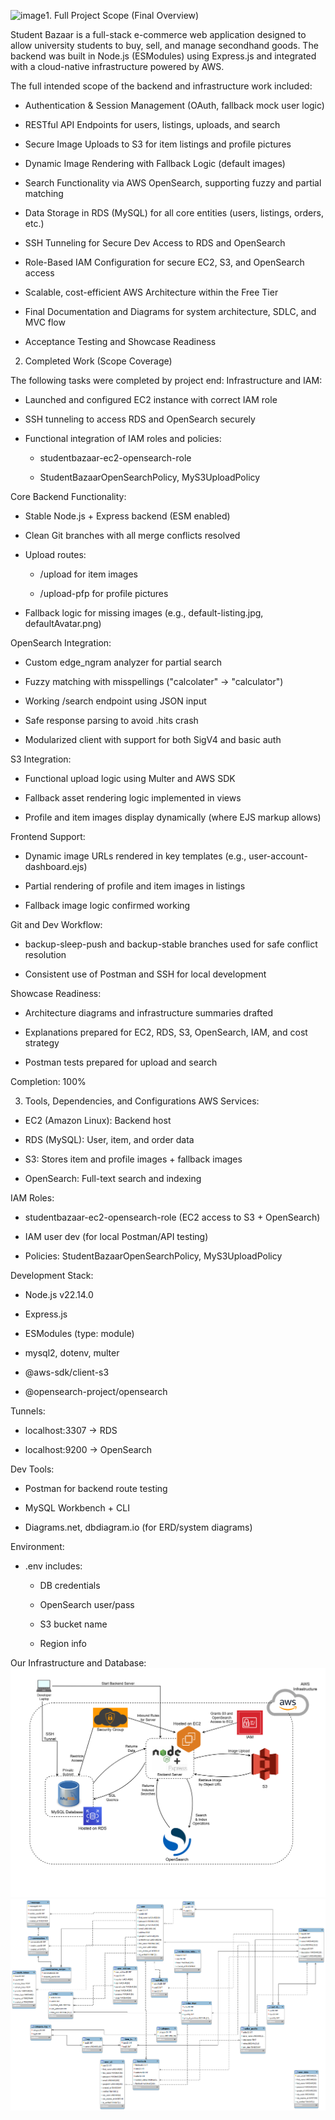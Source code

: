 ![image](https://github.com/user-attachments/assets/e7a0ecb7-55eb-4e5c-8104-bad43c54f748)1. Full Project Scope (Final Overview)

Student Bazaar is a full-stack e-commerce web application designed to allow university students to buy, sell, and manage secondhand goods. The backend was built in Node.js (ESModules) using Express.js and integrated with a cloud-native infrastructure powered by AWS.

The full intended scope of the backend and infrastructure work included:

- Authentication & Session Management (OAuth, fallback mock user logic)

- RESTful API Endpoints for users, listings, uploads, and search

- Secure Image Uploads to S3 for item listings and profile pictures

- Dynamic Image Rendering with Fallback Logic (default images)

- Search Functionality via AWS OpenSearch, supporting fuzzy and partial matching

- Data Storage in RDS (MySQL) for all core entities (users, listings, orders, etc.)

- SSH Tunneling for Secure Dev Access to RDS and OpenSearch

- Role-Based IAM Configuration for secure EC2, S3, and OpenSearch access

- Scalable, cost-efficient AWS Architecture within the Free Tier

- Final Documentation and Diagrams for system architecture, SDLC, and MVC flow

- Acceptance Testing and Showcase Readiness

 
2. Completed Work (Scope Coverage)

The following tasks were completed by project end:
Infrastructure and IAM:

- Launched and configured EC2 instance with correct IAM role

- SSH tunneling to access RDS and OpenSearch securely

- Functional integration of IAM roles and policies:

    - studentbazaar-ec2-opensearch-role

    - StudentBazaarOpenSearchPolicy, MyS3UploadPolicy

Core Backend Functionality:

- Stable Node.js + Express backend (ESM enabled)

- Clean Git branches with all merge conflicts resolved

- Upload routes:

    - /upload for item images

   -  /upload-pfp for profile pictures

- Fallback logic for missing images (e.g., default-listing.jpg, defaultAvatar.png)

OpenSearch Integration:

- Custom edge_ngram analyzer for partial search

- Fuzzy matching with misspellings ("calcolater" → "calculator")

- Working /search endpoint using JSON input

- Safe response parsing to avoid .hits crash

- Modularized client with support for both SigV4 and basic auth

S3 Integration:

- Functional upload logic using Multer and AWS SDK

- Fallback asset rendering logic implemented in views

- Profile and item images display dynamically (where EJS markup allows)

Frontend Support:

- Dynamic image URLs rendered in key templates (e.g., user-account-dashboard.ejs)

- Partial rendering of profile and item images in listings

- Fallback image logic confirmed working

Git and Dev Workflow:

- backup-sleep-push and backup-stable branches used for safe conflict resolution

- Consistent use of Postman and SSH for local development

Showcase Readiness:

- Architecture diagrams and infrastructure summaries drafted

- Explanations prepared for EC2, RDS, S3, OpenSearch, IAM, and cost strategy

- Postman tests prepared for upload and search

Completion: 100%

 
3. Tools, Dependencies, and Configurations
AWS Services:

- EC2 (Amazon Linux): Backend host

- RDS (MySQL): User, item, and order data

- S3: Stores item and profile images + fallback images

- OpenSearch: Full-text search and indexing

IAM Roles:

- studentbazaar-ec2-opensearch-role (EC2 access to S3 + OpenSearch)

- IAM user dev (for local Postman/API testing)

- Policies: StudentBazaarOpenSearchPolicy, MyS3UploadPolicy

Development Stack:

- Node.js v22.14.0

- Express.js

- ESModules (type: module)

- mysql2, dotenv, multer

- @aws-sdk/client-s3

- @opensearch-project/opensearch

Tunnels:

- localhost:3307 → RDS

- localhost:9200 → OpenSearch

Dev Tools:

- Postman for backend route testing

- MySQL Workbench + CLI

- Diagrams.net, dbdiagram.io (for ERD/system diagrams)

Environment:

- .env includes:

    - DB credentials

    - OpenSearch user/pass

    - S3 bucket name

    - Region info

 Our Infrastructure and Database:
 ![cloud-infastructure](https://github.com/Pure-Code-Solutions/Student_Bazaar/blob/main/uploads/student-bazaar-infastruture.png?raw=true)
 ![database-schema](https://github.com/Pure-Code-Solutions/Student_Bazaar/blob/main/uploads/student-bazaar-database.png?raw=true)
